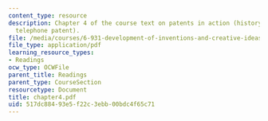```yaml
---
content_type: resource
description: Chapter 4 of the course text on patents in action (history of the basic
  telephone patent).
file: /media/courses/6-931-development-of-inventions-and-creative-ideas-spring-2008/517dc88493e5f22c3ebb00bdc4f65c71_chapter4.pdf
file_type: application/pdf
learning_resource_types:
- Readings
ocw_type: OCWFile
parent_title: Readings
parent_type: CourseSection
resourcetype: Document
title: chapter4.pdf
uid: 517dc884-93e5-f22c-3ebb-00bdc4f65c71
---
```

